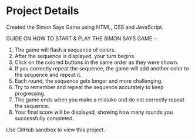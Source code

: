 # Project Details

Created the Simon Says Game using HTML, CSS and JavaScript.

GUIDE ON HOW TO START & PLAY THE SIMON SAYS GAME :-
1. The game will flash a sequence of colors.
2. After the sequence is displayed, your turn begins.
3. Click on the colored buttons in the same order as they were shown.
4. If you correctly repeat the sequence, the game will add another color to the sequence and repeat it.
5. Each round, the sequence gets longer and more challenging.
6. Try to remember and repeat the sequence accurately to keep progressing.
7. The game ends when you make a mistake and do not correctly repeat the sequence.
8. Your final score will be displayed, showing how many rounds you successfully completed.


Use GitHub sandbox to view this project.